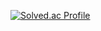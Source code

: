[![Solved.ac Profile](http://mazassumnida.wtf/api/v2/generate_badge?boj=net605)](https://solved.ac/net605/)
